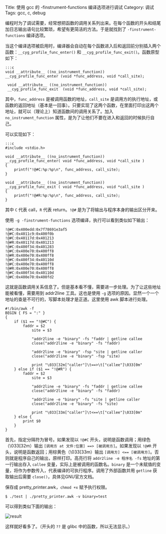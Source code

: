 Title: 使用 gcc 的 -finstrument-functions 编译选项进行调试
Category: 调试
Tags: gcc, c, debug

编程时为了调试需要，经常想把函数的调用关系列出来。在每个函数的开头和结尾加日志输出语句比较繁琐，希望有更简洁的方法。于是就找到了 `-finstrument-functions` 编译选项。

当这个编译选项被启用时，编译器会自动在每个函数进入后和返回前分别插入两个函数：`__cyg_profile_func_enter()` 和 `__cyg_profile_func_exit()`。函数原型如下：

    :::c
    void __attribute__ ((no_instrument_function))
    __cyg_profile_func_enter (void *func_address, void *call_site);
     
     void __attribute__ ((no_instrument_function))
     __cyg_profile_func_exit  (void *func_address, void *call_site);

 其中，`func_address` 是被调用函数的地址，`call_site` 是调用方的执行地址，或函数的返回地址（基本是一回事）。只要实现了这两个函数，在里面打印出这两个地址，就可以（理论上）知道函数间的调用关系了。加入 `no_instrument_function` 属性，是为了让他们不要在进入和返回的时候执行自己。

可以实现如下：

    :::c
    #include <stdio.h>
    
    void __attribute__ ((no_instrument_function))
    __cyg_profile_func_enter( void *func_address, void *call_site )
    {
        printf("!@#C:%p:%p\n", func_address, call_site);
    }
       
    void __attribute__ ((no_instrument_function))
    __cyg_profile_func_exit ( void *func_address, void *call_site )
    {
        printf("!@#R:%p:%p\n", func_address, call_site);
    }

其中 `C` 代表 call，`R` 代表 return。`!@#` 是为了将输出与程序本身的输出区分开来。

使用 `-g -finstrument-functions` 选项编译，执行可以看到类似如下输出：

    !@#C:0x400edd:0x7f78691e3af5
    !@#C:0x4011c9:0x400f0b
    !@#C:0x40117d:0x401213
    !@#R:0x40117d:0x401213
    !@#C:0x400f34:0x401283
    !@#C:0x400e70:0x400ff8
    !@#R:0x400e70:0x400ff8
    !@#C:0x400f34:0x40110d
    !@#C:0x400e70:0x400ff8
    !@#R:0x400e70:0x400ff8
    !@#C:0x400f34:0x40110d
    !@#C:0x400e70:0x400fd2

这就是函数调用关系信息了。但是基本看不懂，需要进一步处理。为了让这些地址能被看懂，需要用到 addr2line 工具。这也是使用 `-g` 选项的原因。显然一个一个地址的查是不可行的，写脚本处理才是正道。这里使用 awk 脚本进行处理。

    #!/bin/awk -f
    BEGIN { FS = ":" }
    {
        if ($1 == "!@#C") {
            faddr = $2
                site = $3
    
                "addr2line -e "binary" -fs "faddr | getline callee
                close("addr2line -e "binary" -fs "faddr)
    
                "addr2line -e "binary" -fsp "site | getline caller
                close("addr2line -e "binary" -fsp "site)
    
                print "\033[32m["caller"]\t==>\t["callee"]\033[0m"
        } else if ($1 == "!@#R") {
            faddr = $2
                site = $3
    
                "addr2line -e "binary" -fs "faddr | getline callee
                close("addr2line -e "binary" -fs "faddr)
    
                "addr2line -e "binary" -fs "site | getline caller
                close("addr2line -e "binary" -fs "site)
    
                print "\033[33m["caller"]\t<==\t["callee"]\033[0m"
        } else {
            print $0
        }
    }

首先，指定分隔符为冒号。如果发现以 `!@#C` 开头，说明是函数调用；用绿色（\033[32m）输出 `[调用方 at 文件:位置] ==> [被调用方]`。如果发现以 `!@#R` 开头，说明是函数返回；用棕黄色（\033[33m）输出 `[调用方] <== [被调用方]`。否则就是程序自己的输出，原样打印。高亮行将 `addr2line -e 程序名 -fs` 地址的第一行输出存入 `callee` 变量，实际上是被调用的函数名。`binary` 是一个未赋值的变量，将作为参数传入，代表编译的可执行程序。调用了外部函数并用 `getline` 获取输出后需要 `close()`，具体见GNU官方文档。

保存成 pretty_printer.awk，`chmod +x` 赋予执行权限。

    $ ./test | ./pretty_printer.awk -v binary=test

可以得到类似下面的输出：

![result]({filename}/image/gcc-finstrument-functions-result.png)

这样就好看多了。（开头的 `??` 是 glibc 中的函数，所以无法显示。）
